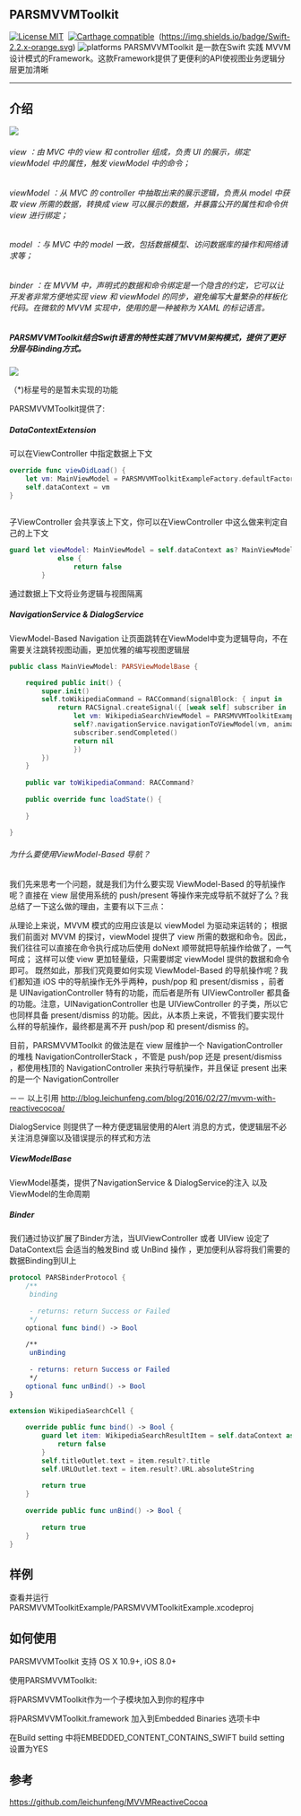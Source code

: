 ## PARSMVVMToolkit

[![License MIT](https://img.shields.io/badge/license-MIT-green.svg?style=flat)](https://raw.githubusercontent.com/PA-RS/PARSMVVMToolkit/master/Lisence) 
[![Carthage compatible](https://img.shields.io/badge/Carthage-compatible-4BC51D.svg?style=flat)](https://github.com/Carthage/Carthage) 
(https://img.shields.io/badge/Swift-2.2.x-orange.svg) ![platforms](https://img.shields.io/badge/platforms-iOS%20%7C%20OS%20X%20%7C%20watchOS%20%7C%20tvOS%20-lightgrey.svg)
PARSMVVMToolkit 是一款在Swift 实践 MVVM 设计模式的Framework。这款Framework提供了更便利的API使视图业务逻辑分层更加清晰



------


## 介绍	

![](Image/M-V-VM.png)

###### view ：由 MVC 中的 view 和 controller 组成，负责 UI 的展示，绑定 viewModel 中的属性，触发 viewModel 中的命令；

###### viewModel ：从 MVC 的 controller 中抽取出来的展示逻辑，负责从 model 中获取 view 所需的数据，转换成 view 可以展示的数据，并暴露公开的属性和命令供 view 进行绑定；

###### model ：与 MVC 中的 model 一致，包括数据模型、访问数据库的操作和网络请求等；

###### binder ：在 MVVM 中，声明式的数据和命令绑定是一个隐含的约定，它可以让开发者非常方便地实现 view 和 viewModel 的同步，避免编写大量繁杂的样板化代码。在微软的 MVVM 实现中，使用的是一种被称为 XAML 的标记语言。



##### PARSMVVMToolkit结合Swift语言的特性实践了MVVM架构模式，提供了更好分层与Binding方式。


![](Image/PARSMVVMToolkit.png)

（*)标星号的是暂未实现的功能

PARSMVVMToolkit提供了:

##### DataContextExtension

可以在ViewController 中指定数据上下文

```swift
override func viewDidLoad() {
	let vm: MainViewModel = PARSMVVMToolkitExampleFactory.defaultFactory.getViewModel()
   	self.dataContext = vm
}
    
```

子ViewController 会共享该上下文，你可以在ViewController 中这么做来判定自己的上下文

```swift
guard let viewModel: MainViewModel = self.dataContext as? MainViewModel
            else {
                return false
        }

```

通过数据上下文将业务逻辑与视图隔离

##### NavigationService & DialogService

ViewModel-Based Navigation  让页面跳转在ViewModel中变为逻辑导向，不在需要关注跳转视图动画，更加优雅的编写视图逻辑层

```swift
public class MainViewModel: PARSViewModelBase {

    required public init() {
        super.init()
        self.toWikipediaCommand = RACCommand(signalBlock: { input in
            return RACSignal.createSignal({ [weak self] subscriber in
                let vm: WikipediaSearchViewModel = PARSMVVMToolkitExampleFactory.defaultFactory.getViewModel()
                self?.navigationService.navigationToViewModel(vm, animated: true)
                subscriber.sendCompleted()
                return nil
                })
        })
    }
   
    public var toWikipediaCommand: RACCommand?
    
    public override func loadState() {
       
    }
    
}

```






###### 为什么要使用ViewModel-Based 导航？

我们先来思考一个问题，就是我们为什么要实现 ViewModel-Based 的导航操作呢？直接在 view 层使用系统的 push/present 等操作来完成导航不就好了么？我总结了一下这么做的理由，主要有以下三点：

从理论上来说，MVVM 模式的应用应该是以 viewModel 为驱动来运转的；
根据我们前面对 MVVM 的探讨，viewModel 提供了 view 所需的数据和命令。因此，我们往往可以直接在命令执行成功后使用 doNext 顺带就把导航操作给做了，一气呵成；
这样可以使 view 更加轻量级，只需要绑定 viewModel 提供的数据和命令即可。
既然如此，那我们究竟要如何实现 ViewModel-Based 的导航操作呢？我们都知道 iOS 中的导航操作无外乎两种，push/pop 和 present/dismiss ，前者是 UINavigationController 特有的功能，而后者是所有 UIViewController 都具备的功能。注意，UINavigationController 也是 UIViewController 的子类，所以它也同样具备 present/dismiss 的功能。因此，从本质上来说，不管我们要实现什么样的导航操作，最终都是离不开 push/pop 和 present/dismiss 的。

目前，PARSMVVMToolkit 的做法是在 view 层维护一个 NavigationController 的堆栈 NavigationControllerStack ，不管是 push/pop 还是 present/dismiss ，都使用栈顶的 NavigationController 来执行导航操作，并且保证 present 出来的是一个 NavigationController 

－－ 以上引用 http://blog.leichunfeng.com/blog/2016/02/27/mvvm-with-reactivecocoa/



DialogService 则提供了一种方便逻辑层使用的Alert 消息的方式，使逻辑层不必关注消息弹窗以及错误提示的样式和方法



##### ViewModelBase

ViewModel基类，提供了NavigationService & DialogService的注入 以及ViewModel的生命周期



##### Binder

我们通过协议扩展了Binder方法，当UIViewController 或者 UIView 设定了DataContext后 会适当的触发Bind 或 UnBind 操作 ，更加便利从容将我们需要的数据Binding到UI上

```swift
protocol PARSBinderProtocol {
    /**
     binding
     
     - returns: return Success or Failed
     */
    optional func bind() -> Bool
    
    /**
     unBinding
     
     - returns: return Success or Failed
     */
    optional func unBind() -> Bool
}
```



```Swift
extension WikipediaSearchCell {
    
    override public func bind() -> Bool {
        guard let item: WikipediaSearchResultItem = self.dataContext as? WikipediaSearchResultItem else {
            return false
        }
        self.titleOutlet.text = item.result?.title
        self.URLOutlet.text = item.result?.URL.absoluteString
        
        return true
    }
    
    override public func unBind() -> Bool {
        
        return true
    }
}
```




## 样例

查看并运行 PARSMVVMToolkitExample/PARSMVVMToolkitExample.xcodeproj

## 如何使用

PARSMVVMToolkit 支持 OS X 10.9+, iOS 8.0+

使用PARSMVVMToolkit:

将PARSMVVMToolkit作为一个子模块加入到你的程序中

将PARSMVVMToolkit.framework 加入到Embedded Binaries 选项卡中

在Build setting 中将EMBEDDED_CONTENT_CONTAINS_SWIFT build setting 设置为YES

## 参考

https://github.com/leichunfeng/MVVMReactiveCocoa